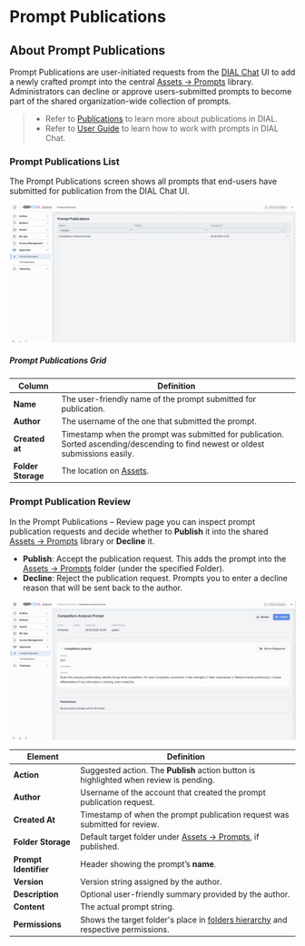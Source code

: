 # Prompt Publications

## About Prompt Publications

Prompt Publications are user-initiated requests from the [DIAL Chat](/docs/tutorials/0.user-guide.md#publications) UI to add a newly crafted prompt into the central [Assets → Prompts](/docs/platform/11.admin-panel/assets-prompts.md) library. 
Administrators can decline or approve users-submitted prompts to become part of the shared organization-wide collection of prompts.

> * Refer to [Publications](/docs/platform/7.collaboration-intro.md#publication) to learn more about publications in DIAL.
> * Refer to [User Guide](/docs/tutorials/0.user-guide.md#prompts) to learn how to work with prompts in DIAL Chat.

### Prompt Publications List

The Prompt Publications screen shows all prompts that end-users have submitted for publication from the DIAL Chat UI. 

![img.png](img/img_52.png)

##### Prompt Publications Grid


| Column         | Definition                                                                                                                        |
|----------------|-----------------------------------------------------------------------------------------------------------------------------------|
| **Name**       | The user-friendly name of the prompt submitted for publication.                                                                  |
| **Author**     | The username of the one that submitted the prompt.                                                                                |
| **Created at** | Timestamp when the prompt was submitted for publication. Sorted ascending/descending to find newest or oldest submissions easily. |
| **Folder Storage** | The location on [Assets](/docs/platform/11.admin-panel/assets-prompts.md). |

### Prompt Publication Review

In the Prompt Publications – Review page you can inspect prompt publication requests and decide whether to **Publish** it into the shared [Assets → Prompts](/docs/platform/11.admin-panel/assets-prompts.md) library or **Decline** it.

* **Publish**: Accept the publication request. This adds the prompt into the [Assets → Prompts](/docs/platform/11.admin-panel/assets-prompts.md) folder (under the specified Folder).
* **Decline**: Reject the publication request. Prompts you to enter a decline reason that will be sent back to the author.

![img_1.png](img/img_53.png)

| Element                | Definition                                                                        |
|------------------------|-----------------------------------------------------------------------------------|
| **Action**             | Suggested action. The **Publish** action button is highlighted when review is pending.                            |
| **Author**             | Username of the account that created the prompt publication request. |
| **Created At**         | Timestamp of when the prompt publication request  was submitted for review.                            |
| **Folder Storage**     | Default target folder under [Assets → Prompts](/docs/platform/11.admin-panel/assets-prompts.md), if published.                    |
| **Prompt Identifier**  | Header showing the prompt’s **name**.                                             |
| **Version**            | Version string assigned by the author.                                            |
| **Description**        | Optional user-friendly summary provided by the author.                           |
| **Content**            | The actual prompt string.         |
| **Permissions**        | Shows the target folder's place in [folders hierarchy](/docs/platform/11.admin-panel/access-management-folders-storage.md) and respective permissions.  |
